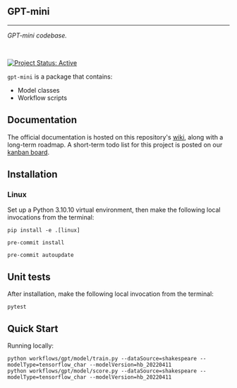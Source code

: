 ## GPT-mini

<hr>

*GPT-mini codebase.*

<br>

[![Project Status: Active](https://www.repostatus.org/badges/latest/active.svg)](https://www.repostatus.org/#active)

`gpt-mini` is a package that contains:

- Model classes
- Workflow scripts

## Documentation

The official documentation is hosted on this repository's [wiki](), along with a long-term roadmap. A short-term todo list for this project is posted on our [kanban board]().


## Installation

### Linux

Set up a Python 3.10.10 virtual environment, then make the following local invocations from the terminal:

```
pip install -e .[linux]

pre-commit install

pre-commit autoupdate
```

## Unit tests

After installation, make the following local invocation from the terminal:
```
pytest
```

## Quick Start

Running locally:
```
python workflows/gpt/model/train.py --dataSource=shakespeare --modelType=tensorflow_char --modelVersion=hb_20220411
python workflows/gpt/model/score.py --dataSource=shakespeare --modelType=tensorflow_char --modelVersion=hb_20220411
```
